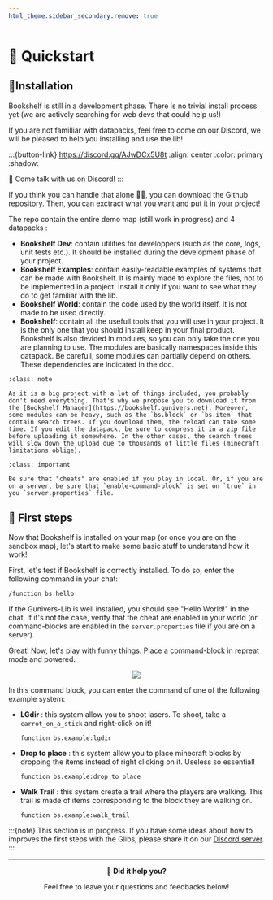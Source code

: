 ```yaml
---
html_theme.sidebar_secondary.remove: true
---
```


# 🚀 Quickstart

## 🔌Installation

Bookshelf is still in a development phase. There is no trivial install process yet (we are actively searching for web devs that could help us!)

If you are not familliar with datapacks, feel free to come on our Discord, we will be pleased to help you installing and use the lib!

:::{button-link} https://discord.gg/AJwDCx5U8t
:align: center
:color: primary
:shadow:

💬 Come talk with us on Discord!
:::

If you think you can handle that alone 💪😎, you can download the Github repository. Then, you can exctract what you want and put it in your project!

The repo contain the entire demo map (still work in progress) and 4 datapacks :
- **Bookshelf Dev**: contain utilities for developpers (such as the core, logs, unit tests etc.). It should be installed during the development phase of your project.
- **Bookshelf Examples**: contain easily-readable examples of systems that can be made with Bookshelf. It is mainly made to explore the files, not to be implemented in a project. Install it only if you want to see what they do to get familiar with the lib.
- **Bookshelf World**: contain the code used by the world itself. It is not made to be used directly.
- **Bookshelf**: contain all the usefull tools that you will use in your project. It is the only one that you should install keep in your final product. Bookshelf is also devided in modules, so you can only take the one you are planning to use. The modules are basically namespaces inside this datapack. Be carefull, some modules can partially depend on others. These dependencies are indicated in the doc.

```{admonition} You can take only what you need!
:class: note

As it is a big project with a lot of things included, you probably don't need everything. That's why we propose you to download it from the [Bookshelf Manager](https://bookshelf.gunivers.net). Moreover, some modules can be heavy, such as the `bs.block` or `bs.item` that contain search trees. If you download them, the reload can take some time. If you edit the datapack, be sure to compress it in a zip file before uploading it somewhere. In the other cases, the search trees will slow down the upload due to thousands of little files (minecraft limitations oblige).
```

```{admonition} Allow cheats / Enable command-blocks
:class: important

Be sure that "cheats" are enabled if you play in local. Or, if you are on a server, be sure that `enable-command-block` is set on `true` in you `server.properties` file.
```

## 👶 First steps

Now that Bookshelf is installed on your map (or once you are on the sandbox map), let's start to make some basic stuff to understand how it work!

First, let's test if Bookshelf is correctly installed. To do so, enter the following command in your chat:

```
/function bs:hello
```

If the Gunivers-Lib is well installed, you should see "Hello World!" in the chat. If it's not the case, verify that the cheat are enabled in your world (or command-blocks are enabled in the `server.properties` file if you are on a server).

Great! Now, let's play with funny things. Place a command-block in repreat mode and powered.

<div align="center">

![](https://gunivers.net/wp-content/uploads/2022/06/Command-block-repeat-1.png)

</div>

In this command block, you can enter the command of one of the following example system:

- **LGdir** : this system allow you to shoot lasers. To shoot, take a `carrot_on_a_stick` and right-click on it!
    ```
    function bs.example:lgdir
    ```
- **Drop to place** : this system allow you to place minecraft blocks by dropping the items instead of right clicking on it. Useless so essential!
    ```
    function bs.example:drop_to_place
    ```
- **Walk Trail** : this system create a trail where the players are walking. This trail is made of items corresponding to the block they are walking on.
    ```
    function bs.example:walk_trail
    ```


:::{note}
This section is in progress. If you have some ideas about how to improves the first steps with the Glibs, please share it on our [Discord server](https://discord.gg/E8qq6tN).
:::

---

<div id="gs-comments" align=center>

**💬 Did it help you?**

Feel free to leave your questions and feedbacks below!

</div>
